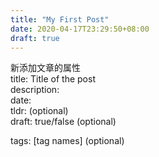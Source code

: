 ```yaml
---
title: "My First Post"
date: 2020-04-17T23:29:50+08:00
draft: true
---
```




新添加文章的属性                  
title: Title of the post         
description:              
date:                  
tldr: (optional)           
draft: true/false (optional) 

tags: [tag names] (optional)
